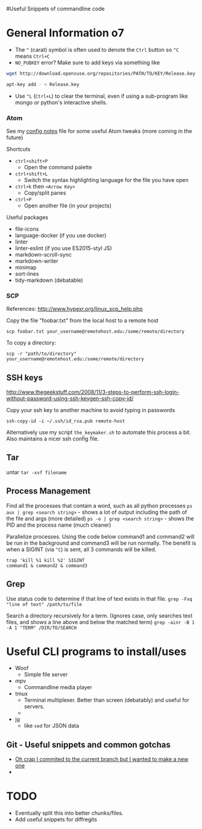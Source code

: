 #Useful Snippets of commandline code

# General Information o7

* The `^` (carat) symbol is often used to denote the `Ctrl` button so `^C` means `Ctrl+C`
* `NO_PUBKEY` error? Make sure to add keys via something like 
  
```bash
wget http://download.opensuse.org/repositories/PATH/TO/KEY/Release.key

apt-key add - < Release.key
```

* Use `^L` (`Ctrl+L`) to clear the terminal, even if using a sub-program like mongo or python's interactive shells.

### Atom

See my [config notes](config_notes.md) file for some useful Atom tweaks (more coming in the future)

Shortcuts
* `ctrl+shift+P`
  * Open the command palette
* `ctrl+shift+L`
  * Switch the syntax highlighting language for the file you have open
* `ctrl+k` then `<Arrow Key>`
  * Copy/split panes
* `ctrl+P`
  * Open another file (in your projects)

Useful packages
* file-icons
* language-docker (if you use docker)
* linter
* linter-eslint (if you use ES2015-styl JS)
* markdown-scroll-sync
* markdown-writer
* minimap
* sort-lines
* tidy-markdown (debatable)

### SCP

References: http://www.hypexr.org/linux_scp_help.php

Copy the file "foobar.txt" from the local host to a remote host

`scp foobar.txt your_username@remotehost.edu:/some/remote/directory`

To copy a directory:

`scp -r "path/to/directory" your_username@remotehost.edu:/some/remote/directory`

## SSH keys

http://www.thegeekstuff.com/2008/11/3-steps-to-perform-ssh-login-without-password-using-ssh-keygen-ssh-copy-id/

Copy your ssh key to another machine to avoid typing in passwords

`ssh-copy-id -i ~/.ssh/id_rsa.pub remote-host`

Alternatively use my script `the_keymaker.sh` to automate this process a bit. Also maintains a nicer ssh config file.


## Tar

untar
`tar -xvf filename`

## Process Management

Find all the processes that contain a word, such as all python processes
`ps aux | grep <search string>` - shows a lot of output including the path of the file and args (more detailed)
`ps -e | grep <search string>` - shows the PID and the process name (much cleaner)

Parallelize processes.
Using the code below command1 and command2 will be run in the background and command3 will be run normally. The benefit is when a SIGINT (via `^C`) is sent, all 3 commands will be killed.
```
trap 'kill %1 kill %2' SIGINT
command1 & command2 & command3
```

## Grep

Use status code to determine if that line of text exists in that file.
`grep -Fxq "line of text" /path/to/file` 

Search a directory recursively for a term. (Ignores case, only searches text files, and shows a line above and below the matched term)
`grep -ainr -B 1 -A 1 "TERM" /DIR/TO/SEARCH`

# Useful CLI programs to install/uses

* Woof
  * Simple file server
* mpv
  * Commandline media player
* tmux
  * Terminal multiplexer. Better than screen (debatably) and useful for servers.
  * 
* [jq](https://stedolan.github.io/jq/download/)
  * like `sed` for JSON data
  

## Git - Useful snippets and common gotchas

* [Oh crap I commited to the current branch but I wanted to make a new one](http://stackoverflow.com/questions/1628563/move-the-most-recent-commits-to-a-new-branch-with-git)
* 

# TODO

* Eventually split this into better chunks/files.
* Add useful snippets for diffregits
